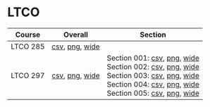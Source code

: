 # LTCO

| Course | Overall | Section |
| ------ | ------- | ------- |
| LTCO 285 | [csv](https://github.com/UCSD-Historical-Enrollment-Data/2023Fall/blob/main/overall/LTCO%20285.csv), [png](https://raw.githubusercontent.com/UCSD-Historical-Enrollment-Data/2023Fall/main/plot_overall/LTCO%20285.png), [wide](https://raw.githubusercontent.com/UCSD-Historical-Enrollment-Data/2023Fall/main/plot_overall_wide/LTCO%20285.png) |  |
| LTCO 297 | [csv](https://github.com/UCSD-Historical-Enrollment-Data/2023Fall/blob/main/overall/LTCO%20297.csv), [png](https://raw.githubusercontent.com/UCSD-Historical-Enrollment-Data/2023Fall/main/plot_overall/LTCO%20297.png), [wide](https://raw.githubusercontent.com/UCSD-Historical-Enrollment-Data/2023Fall/main/plot_overall_wide/LTCO%20297.png) | Section 001: [csv](https://github.com/UCSD-Historical-Enrollment-Data/2023Fall/blob/main/section/LTCO%20297_001.csv), [png](https://raw.githubusercontent.com/UCSD-Historical-Enrollment-Data/2023Fall/main/plot_section/LTCO%20297_001.png), [wide](https://raw.githubusercontent.com/UCSD-Historical-Enrollment-Data/2023Fall/main/plot_section_wide/LTCO%20297_001.png)<br>Section 002: [csv](https://github.com/UCSD-Historical-Enrollment-Data/2023Fall/blob/main/section/LTCO%20297_002.csv), [png](https://raw.githubusercontent.com/UCSD-Historical-Enrollment-Data/2023Fall/main/plot_section/LTCO%20297_002.png), [wide](https://raw.githubusercontent.com/UCSD-Historical-Enrollment-Data/2023Fall/main/plot_section_wide/LTCO%20297_002.png)<br>Section 003: [csv](https://github.com/UCSD-Historical-Enrollment-Data/2023Fall/blob/main/section/LTCO%20297_003.csv), [png](https://raw.githubusercontent.com/UCSD-Historical-Enrollment-Data/2023Fall/main/plot_section/LTCO%20297_003.png), [wide](https://raw.githubusercontent.com/UCSD-Historical-Enrollment-Data/2023Fall/main/plot_section_wide/LTCO%20297_003.png)<br>Section 004: [csv](https://github.com/UCSD-Historical-Enrollment-Data/2023Fall/blob/main/section/LTCO%20297_004.csv), [png](https://raw.githubusercontent.com/UCSD-Historical-Enrollment-Data/2023Fall/main/plot_section/LTCO%20297_004.png), [wide](https://raw.githubusercontent.com/UCSD-Historical-Enrollment-Data/2023Fall/main/plot_section_wide/LTCO%20297_004.png)<br>Section 005: [csv](https://github.com/UCSD-Historical-Enrollment-Data/2023Fall/blob/main/section/LTCO%20297_005.csv), [png](https://raw.githubusercontent.com/UCSD-Historical-Enrollment-Data/2023Fall/main/plot_section/LTCO%20297_005.png), [wide](https://raw.githubusercontent.com/UCSD-Historical-Enrollment-Data/2023Fall/main/plot_section_wide/LTCO%20297_005.png) |
